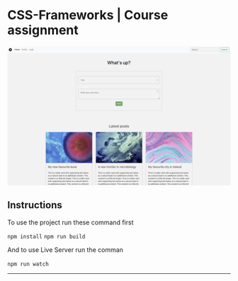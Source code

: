 # CSS-Frameworks | Course assignment

![image](/assets/home-screenshot.png)

## Instructions

To use the project run these command first

`npm install`
`npm run build`

And to use Live Server run the comman

`npm run watch`

---
